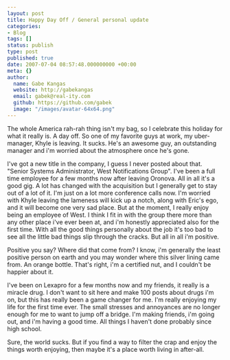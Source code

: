 ```yaml
---
layout: post
title: Happy Day Off / General personal update
categories:
- Blog
tags: []
status: publish
type: post
published: true
date: 2007-07-04 08:57:48.000000000 +00:00
meta: {}
author:
  name: Gabe Kangas
  website: http://gabekangas
  email: gabek@real-ity.com
  github: https://github.com/gabek
  image: "/images/avatar-64x64.png"
---
```

The whole America rah-rah thing isn\'t my bag, so I celebrate this holiday for what it really is. A day off. So one of my favorite guys at work, my uber-manager, Khyle is leaving. It sucks. He\'s an awesome guy, an outstanding manager and i\'m worried about the atmosphere once he\'s gone.

I\'ve got a new title in the company, I guess I never posted about that.  \"Senior Systems Administrator, West Notifications Group\". I\'ve been a full time employee for a few months now after leaving Oronova. All in all it\'s a good gig. A lot has changed with the acquisition but I generally get to stay out of a lot of it. I\'m just on a lot more conference calls now. I\'m worried with Khyle leaving the lameness will kick up a notch, along with Eric\'s ego, and it will become one very sad place. But at the moment, I really enjoy being an employee of West. I think I fit in with the group there more than any other place i\'ve ever been at, and i\'m honestly appreciated also for the first time. With all the good things personally about the
job it\'s too bad to see all the little bad things slip through the cracks. But all in all i\'m positive.

Positive you say? Where did that come from? I know, i\'m generally the least positive person on earth and you may wonder where this silver lining came from. An orange bottle. That\'s right, i\'m a certified nut, and I couldn\'t be happier about it.

I\'ve been on Lexapro for a few months now and my friends, it really is a miracle drug. I don\'t want to sit here and make 100 posts about drugs i\'m on, but this has really been a game changer for me. I\'m really enjoying my life for the first time ever. The small stresses and annoyances are no longer enough for me to want to jump off a bridge.  I\'m making friends, i\'m going out, and i\'m having a good time. All things I haven\'t done probably since high school.

Sure, the world sucks. But if you find a way to filter the crap and enjoy the things worth enjoying, then maybe it\'s a place worth living in after-all.
